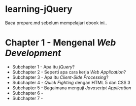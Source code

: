 # learning-jQuery

<p>Baca prepare.md sebelum mempelajari ebook ini..</p>

<h1>Chapter 1 - Mengenal <i>Web Development</i></h1>
<ul>
<li>Subchapter 1 - Apa itu <i>jQuery</i>?</li>
<li>Subchapter 2 - Seperti apa cara kerja <i>Web Application</i>?</li>
<li>Subchapter 3 - Apa itu <i>Client-Side Processing</i>?</li>
<li>Subchapter 4 - <i>Quick Fighting</i> dengan HTML 5 dan CSS 3</li>
<li>Subchapter 5 - Bagaimana menguji <i>Javascript Application</i></li>
<li>Subchapter 6 - </li>
<li>Subchapter 7 - </li>
</ul>
